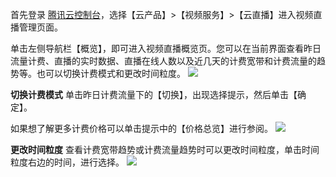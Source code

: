 首先登录 [腾讯云控制台](https://console.cloud.tencent.com/)，选择【云产品】>【视频服务】>【云直播】进入视频直播管理页面。

单击左侧导航栏【概览】，即可进入视频直播概览页。您可以在当前界面查看昨日流量计费、直播的实时数据、直播在线人数以及近几天的计费宽带和计费流量的趋势等。也可以切换计费模式和更改时间粒度。
![](https://main.qcloudimg.com/raw/1641f797b6d8672a811f8156469c77a5.png)

**切换计费模式**
单击昨日计费流量下的【切换】，出现选择提示，然后单击【确定】。

如果想了解更多计费价格可以单击提示中的【价格总览】进行参阅。
![](https://main.qcloudimg.com/raw/3d437c2b6fcf5bf77e4ae1838b96d110.png)


**更改时间粒度**
查看计费宽带趋势或计费流量趋势时可以更改时间粒度，单击时间粒度右边的时间，进行选择。
![](https://main.qcloudimg.com/raw/145f9582a871e98c1921873e7932e889.png)
